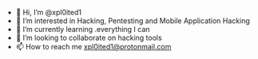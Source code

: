 - 👋 Hi, I’m @xpl0ited1
- 👀 I’m interested in Hacking, Pentesting and Mobile Application Hacking
- 🌱 I’m currently learning .everything I can
- 💞️ I’m looking to collaborate on hacking tools
- 📫 How to reach me xpl0ited1@protonmail.com

<!---
xpl0ited1/xpl0ited1 is a ✨ special ✨ repository because its `README.md` (this file) appears on your GitHub profile.
You can click the Preview link to take a look at your changes.
--->
